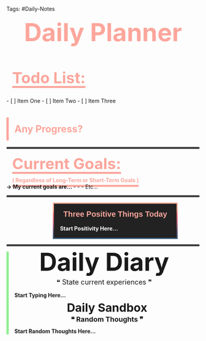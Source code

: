 Tags: <span class="Tag">#Daily-Notes</span>
<div style="color:#fca69c;font-weight:bold;font-size:4rem;text-align:center;```
font-family: Montserrat;">
	Daily Planner
</div>
<h1 style="color:#fca69c;text-decoration: underline;text-underline-offset: 7px;text-decoration-thickness: 5px;font-weight:bold;font-size:40px;margin-left:15px;">
	Todo List:
</h1>
- [ ] Item One
- [ ] Item Two
- [ ] Item Three
<h1 style="color:#fca69c;font-weight:bold;font-size:25px;border-left:solid 6px #fca69c;padding:15px;">
	Any Progress?
</h1>



<hr style="background-color:#3a3b3c;border:0px;height:5px;border-radius:20px;">
<div style="color:#fca69c;text-decoration: underline;text-underline-offset: 7px;text-decoration-thickness: 5px;font-weight:bold;font-size:40px;margin-left:15px;">
	Current Goals:
	<br>
	<div class="Comments" style="margin-top:10px;text-decoration-color: #0;font-size:14px;">
		( Regardless of Long-Term or Short-Term Goals )
	</div>
</div>
<b>
	<span class="Comments">
		->
	</span>
	 My current goals are...
</b>
-    
-    
-    Etc...

<hr style="background-color:#3a3b3c;border:0px;height:5px;border-radius:20px;">

<div style="max-width: 320px;padding: 1rem;position: relative;background: linear-gradient(rgba(248,177,149,1) 20%, rgba(246,114,128,1) 33%, rgba(192,108,132,1) 57%, rgba(108,91,123,1) 79%, rgba(53,92,125,1) 100%);padding: 3px;margin-left:24%;">
	<div style="background: #222;color: white;padding: 1rem;font-weight:bold;">
		<div style="text-align:center;color:#fca69c;font-family:Helvetica;font-size:20px;font-weight:bold;">
			Three Positive Things Today
		</div>
		<br>
		Start Positivity Here...
	</div>
</div>

<hr style="background-color:#3a3b3c;border:0px;height:5px;border-radius:20px;">
<div style="text-align:center;border-left:solid 6px #90EE90;">
	<div style="line-height:0.85;">
		<div class="Hover5" style="font-size:4rem;font-weight:bold;">
			Daily Diary
		</div>
		<p class="Comments" style="font-size:18px;">
			❝ State current experiences ❞
		</p>
	</div>
	<div style="text-align:left;margin-left:15px;font-weight:690;">
		Start Typing Here...
															<br><br>
		<div style="line-height:0.5;text-align:center;">
			<div class="Hover5" style="font-size:30px;">
				Daily Sandbox
			</div>
			<p class="Comments" style="font-size:18px;">
				❝ Random Thoughts ❞
			</p>
		</div>
			Start Random Thoughts Here...
	</div>
</div>
